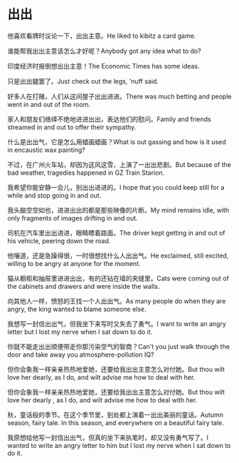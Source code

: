 # 出出

<p><span class="chinese">他喜欢看牌时议论一下，出出主意。</span><span class="english">He liked to kibitz a card game.</span></p>

<p><span class="chinese">谁能帮我出出主意该怎么才好呢？</span><span class="english">Anybody got any idea what to do?</span></p>

<p><span class="chinese">印度经济时报倒想出出主意！</span><span class="english">The Economic Times has some ideas.</span></p>

<p><span class="chinese">只是出出腿罢了。</span><span class="english">Just check out the legs, 'nuff said.</span></p>

<p><span class="chinese">好多人在打赌，人们从这间屋子出出进进。</span><span class="english">There was much betting and people went in and out of the room.</span></p>

<p><span class="chinese">家人和朋友们络绎不绝地进进出出，表达他们的慰问。</span><span class="english">Family and friends streamed in and out to offer their sympathy.</span></p>

<p><span class="chinese">什么是出出气，它是怎么用蜡画蜡画？</span><span class="english">What is out gassing and how is it used in encaustic wax painting?</span></p>

<p><span class="chinese">不过，在广州火车站，却因为这风这雪，上演了一出出悲剧。</span><span class="english">But because of the bad weather, tragedies happened in GZ Train Starion.</span></p>

<p><span class="chinese">我希望你能安静一会儿，别出出进进的。</span><span class="english">I hope that you could keep still for a while and stop going in and out.</span></p>

<p><span class="chinese">我头脑空空如也，进进出出的都是那些映像的片断。</span><span class="english">My mind remains idle, with only fragments of images drifting in and out.</span></p>

<p><span class="chinese">司机在汽车里出出进进，眼睛瞟着路面。</span><span class="english">The driver kept getting in and out of his vehicle, peering down the road.</span></p>

<p><span class="chinese">他嚷道，还是急躁得很，一时很想找什么人出出气。</span><span class="english">He exclaimed, still excited, willing to be angry at anyone for the moment.</span></p>

<p><span class="chinese">猫从橱柜和抽屉里进进出出，有的还钻在墙的夹缝里。</span><span class="english">Cats were coming out of the cabinets and drawers and were inside the walls.</span></p>

<p><span class="chinese">向其他人一样，愤怒的王找一个人出出气。</span><span class="english">As many people do when they are angry, the king wanted to blame someone else.</span></p>

<p><span class="chinese">我想写一封信出出气，但我坐下来写时又失去了勇气。</span><span class="english">I want to write an angry letter but I lost my nerve when I sat down to do it.</span></p>

<p><span class="chinese">你就不能走出出顺便带走你那污染空气的智商？</span><span class="english">Can't you just walk through the door and take away you atmosphere-pollution IQ?</span></p>

<p><span class="chinese">但你会象我一样亲亲热热地爱她，还要给我出出主意怎么对付她。</span><span class="english">But thou wilt love her dearly, as I do, and wilt advise me how to deal with her.</span></p>

<p><span class="chinese">但你会象我一样亲亲热热地爱她，还要给我出出主意怎么对付她。</span><span class="english">But thou wilt love her dearly , as I do, and wilt advise me how to deal with her.</span></p>

<p><span class="chinese">秋，童话般的季节。在这个季节里，到处都上演着一出出美丽的童话。</span><span class="english">Autumn season, fairy tale. In this season, and everywhere on a beautiful fairy tale.</span></p>

<p><span class="chinese">我原想给他写一封信出出气，但真的坐下来执笔时，却又没有勇气写了。</span><span class="english">I wanted to write an angry letter to him but I lost my nerve when I sat down to do it.</span></p>

